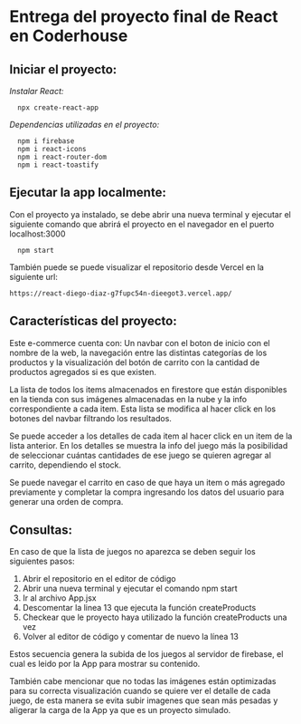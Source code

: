 # Entrega del proyecto final de React en Coderhouse

## Iniciar el proyecto:

_Instalar React:_

```
  npx create-react-app
```

_Dependencias utilizadas en el proyecto:_

```
  npm i firebase
  npm i react-icons
  npm i react-router-dom
  npm i react-toastify
```

## Ejecutar la app localmente:

Con el proyecto ya instalado, se debe abrir una nueva terminal y ejecutar el siguiente comando que abrirá el proyecto en el navegador en el puerto localhost:3000

```
  npm start
```

También puede se puede visualizar el repositorio desde Vercel en la siguiente url:

```
https://react-diego-diaz-g7fupc54n-dieegot3.vercel.app/
```

## Características del proyecto:

Este e-commerce cuenta con: Un navbar con el boton de inicio con el nombre de la web, la navegación entre las distintas categorías de los productos y la visualización del botón de carrito con la cantidad de productos agregados si es que existen.

La lista de todos los items almacenados en firestore que están disponibles en la tienda con sus imágenes almacenadas en la nube y la info correspondiente a cada item. Esta lista se modifica al hacer click en los botones del navbar filtrando los resultados.

Se puede acceder a los detalles de cada item al hacer click en un item de la lista anterior. En los detalles se muestra la info del juego más la posibilidad de seleccionar cuántas cantidades de ese juego se quieren agregar al carrito, dependiendo el stock.

Se puede navegar el carrito en caso de que haya un item o más agregado previamente y completar la compra ingresando los datos del usuario para generar una orden de compra.

## Consultas:

En caso de que la lista de juegos no aparezca se deben seguir los siguientes pasos:

1. Abrir el repositorio en el editor de código
2. Abrir una nueva terminal y ejecutar el comando npm start
3. Ir al archivo App.jsx
4. Descomentar la linea 13 que ejecuta la función createProducts
5. Checkear que le proyecto haya utilizado la función createProducts una vez
6. Volver al editor de código y comentar de nuevo la línea 13

Estos secuencia genera la subida de los juegos al servidor de firebase, el cual es leido por la App para mostrar su contenido.

También cabe mencionar que no todas las imágenes están optimizadas para su correcta visualización cuando se quiere ver el detalle de cada juego, de esta manera se evita subir imagenes que sean más pesadas y aligerar la carga de la App ya que es un proyecto simulado.
